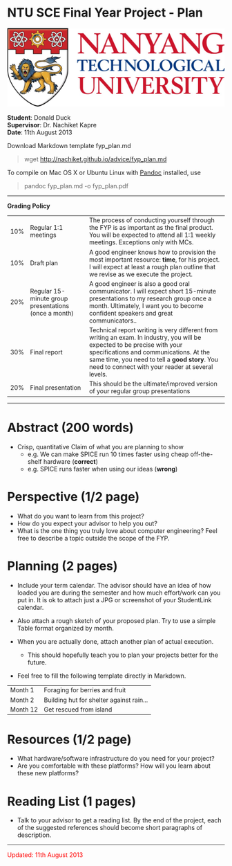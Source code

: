 # NTU SCE Final Year Project - Plan

![](ntu.jpg)

**Student**: Donald Duck <br>
**Supervisor**: Dr. Nachiket Kapre <br>
**Date**: 11th August 2013 <br>

Download Markdown template fyp_plan.md <br>

> wget http://nachiket.github.io/advice/fyp_plan.md

To compile on Mac OS X or Ubuntu Linux with
[Pandoc](http://johnmacfarlane.net/pandoc) installed, use

> pandoc fyp_plan.md -o fyp_plan.pdf

<hr>

**Grading Policy** <br>

| | | |
|:--|:--|:--|
|10% | Regular 1:1 meetings | The process of conducting yourself through the FYP is as important as the final product. You will be expected to attend all 1:1 weekly meetings. Exceptions only with MCs. |
|10% | Draft plan | A good engineer knows how to provision the most important resource: **time**, for his project. I will expect at least a rough plan outline that we revise as we execute the project. | 
|20% | Regular 15-minute group presentations (once a month) | A good engineer is also a good oral communicator. I will expect short 15-minute presentations to my research group once a month. Ultimately, I want you to become confident speakers and great communicators.. |
|30% | Final report | Technical report writing is very different from writing an exam. In industry, you will be expected to be precise with your specifications and communications. At the same time, you need to tell a **good story**. You need to connect with your reader at several levels. |
|20% | Final presentation | This should be the ultimate/improved version of your regular group presentations |

<hr>

# Abstract (200 words)

- Crisp, quantitative Claim of what you are planning to show
	- e.g. We can make SPICE run 10 times faster using cheap off-the-shelf hardware (**correct**) 
	- e.g. SPICE runs faster when using our ideas (**wrong**)

# Perspective (1/2 page)

- What do you want to learn from this project?
- How do you expect your advisor to help you out?
- What is the one thing you truly love about computer engineering? Feel free to describe a topic outside the scope of the FYP.

# Planning (2 pages)

- Include your term calendar. The advisor should have an idea of how loaded you are during the semester and how much effort/work can you put in. It is ok to attach just a JPG or screenshot of your StudentLink calendar.
- Also attach a rough sketch of your proposed plan. Try to use a simple Table format organized by month.
- When you are actually done, attach another plan of actual execution.
	- This should hopefully teach you to plan your projects better for the future.

- Feel free to fill the following template directly in Markdown.

| | |
|:--|:--|
| Month 1 | Foraging for berries and fruit |
| Month 2 | Building hut for shelter against rain... |
| Month 12 | Get rescued from island |



# Resources (1/2 page)

- What hardware/software infrastructure do you need for your project?
- Are you comfortable with these platforms? How will you learn about these new platforms?

# Reading List (1 pages)

- Talk to your advisor to get a reading list. By the end of the project, each of the suggested references should become short paragraphs of description.

<hr>

<font color="red"> Updated: 11th August 2013 </font>
